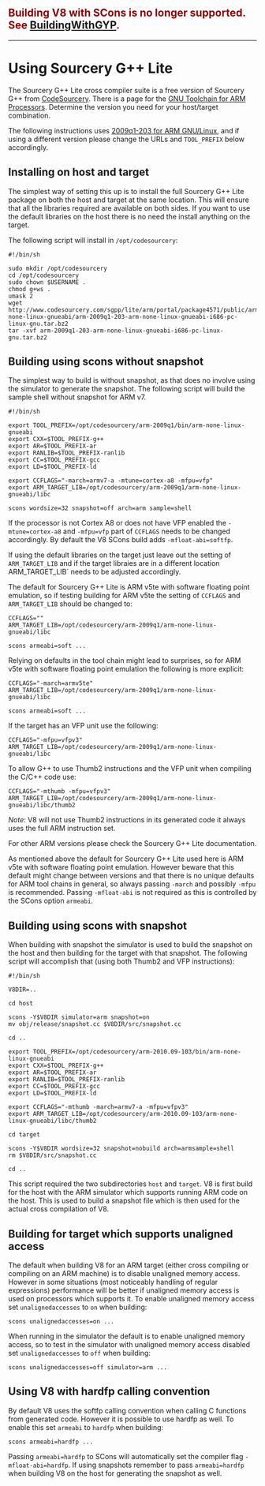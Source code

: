 <font color='darkred'><b><h2>Building V8 with SCons is no longer supported. See <a href='https://code.google.com/p/v8-wiki/wiki/BuildingWithGYP'>BuildingWithGYP</a>.</h2></b></font>

---


# Using Sourcery G++ Lite #

The Sourcery G++ Lite cross compiler suite is a free version of Sourcery G++ from [CodeSourcery](http://www.codesourcery.com). There is a page for the [GNU Toolchain for ARM Processors](http://www.codesourcery.com/sgpp/lite/arm). Determine the version you need for your host/target combination.

The following instructions uses [2009q1-203 for ARM GNU/Linux](http://www.codesourcery.com/sgpp/lite/arm/portal/release858), and if using a different version please change the URLs and `TOOL_PREFIX` below accordingly.

## Installing on host and target ##

The simplest way of setting this up is to install the full Sourcery G++ Lite package on both the host and target at the same location. This will ensure that all the libraries required are available on both sides. If you want to use the default libraries on the host there is no need the install anything on the target.

The following script will install in `/opt/codesourcery`:

```
#!/bin/sh

sudo mkdir /opt/codesourcery
cd /opt/codesourcery
sudo chown $USERNAME .
chmod g+ws .
umask 2
wget http://www.codesourcery.com/sgpp/lite/arm/portal/package4571/public/arm-none-linux-gnueabi/arm-2009q1-203-arm-none-linux-gnueabi-i686-pc-linux-gnu.tar.bz2
tar -xvf arm-2009q1-203-arm-none-linux-gnueabi-i686-pc-linux-gnu.tar.bz2
```


## Building using scons without snapshot ##

The simplest way to build is without snapshot, as that does no involve using the simulator to generate the snapshot. The following script will build the sample shell without snapshot for ARM v7.

```
#!/bin/sh

export TOOL_PREFIX=/opt/codesourcery/arm-2009q1/bin/arm-none-linux-gnueabi
export CXX=$TOOL_PREFIX-g++
export AR=$TOOL_PREFIX-ar
export RANLIB=$TOOL_PREFIX-ranlib
export CC=$TOOL_PREFIX-gcc
export LD=$TOOL_PREFIX-ld

export CCFLAGS="-march=armv7-a -mtune=cortex-a8 -mfpu=vfp"
export ARM_TARGET_LIB=/opt/codesourcery/arm-2009q1/arm-none-linux-gnueabi/libc

scons wordsize=32 snapshot=off arch=arm sample=shell
```

If the processor is not Cortex A8 or does not have VFP enabled the `-mtune=cortex-a8` and `-mfpu=vfp` part of `CCFLAGS` needs to be changed accordingly. By default the V8 SCons build adds `-mfloat-abi=softfp`.

If using the default libraries on the target just leave out the setting of `ARM_TARGET_LIB` and if the target libraies are in a different location ARM\_TARGET\_LIB` needs to be adjusted accordingly.

The default for Sourcery G++ Lite is ARM v5te with software floating point emulation, so if testing building for ARM v5te the setting of `CCFLAGS` and `ARM_TARGET_LIB` should be changed to:

```
CCFLAGS=""
ARM_TARGET_LIB=/opt/codesourcery/arm-2009q1/arm-none-linux-gnueabi/libc

scons armeabi=soft ...
```

Relying on defaults in the tool chain might lead to surprises, so for ARM v5te with software floating point emulation the following is more explicit:

```
CCFLAGS="-march=armv5te"
ARM_TARGET_LIB=/opt/codesourcery/arm-2009q1/arm-none-linux-gnueabi/libc

scons armeabi=soft ...
```

If the target has an VFP unit use the following:

```
CCFLAGS="-mfpu=vfpv3"
ARM_TARGET_LIB=/opt/codesourcery/arm-2009q1/arm-none-linux-gnueabi/libc
```

To allow G++ to use Thumb2 instructions and the VFP unit when compiling the C/C++ code use:

```
CCFLAGS="-mthumb -mfpu=vfpv3"
ARM_TARGET_LIB=/opt/codesourcery/arm-2009q1/arm-none-linux-gnueabi/libc/thumb2
```

_Note:_ V8 will not use Thumb2 instructions in its generated code it always uses the full ARM instruction set.

For other ARM versions please check the Sourcery G++ Lite documentation.

As mentioned above the default for Sourcery G++ Lite used here is ARM v5te with software floating point emulation. However beware that this default might change between versions and that there is no unique defaults for ARM tool chains in general, so always passing `-march` and possibly `-mfpu` is recommended. Passing `-mfloat-abi` is not required as this is controlled by the SCons option `armeabi`.

## Building using scons with snapshot ##

When building with snapshot the simulator is used to build the snapshot on the host and then building for the target with that snapshot. The following script will accomplish that (using both Thumb2 and VFP instructions):

```
#!/bin/sh

V8DIR=..

cd host

scons -Y$V8DIR simulator=arm snapshot=on
mv obj/release/snapshot.cc $V8DIR/src/snapshot.cc

cd ..

export TOOL_PREFIX=/opt/codesourcery/arm-2010.09-103/bin/arm-none-linux-gnueabi
export CXX=$TOOL_PREFIX-g++
export AR=$TOOL_PREFIX-ar
export RANLIB=$TOOL_PREFIX-ranlib
export CC=$TOOL_PREFIX-gcc
export LD=$TOOL_PREFIX-ld

export CCFLAGS="-mthumb -march=armv7-a -mfpu=vfpv3"
export ARM_TARGET_LIB=/opt/codesourcery/arm-2010.09-103/arm-none-linux-gnueabi/libc/thumb2

cd target

scons -Y$V8DIR wordsize=32 snapshot=nobuild arch=armsample=shell 
rm $V8DIR/src/snapshot.cc

cd ..
```

This script required the two subdirectories `host` and `target`. V8 is first build for the host with the ARM simulator which supports running ARM code on the host. This is used to build a snapshot file which is then used for the actual cross compilation of V8.

## Building for target which supports unaligned access ##

The default when building V8 for an ARM target (either cross compiling or compiling on an ARM machine) is to disable unaligned memory access. However in some situations (most noticeably handling of regular expressions) performance will be better if unaligned memory access is used on processors which supports it. To enable unaligned memory access set `unalignedaccesses` to `on` when building:

```
scons unalignedaccesses=on ...
```

When running in the simulator the default is to enable unaligned memory access, so to test in the simulator with unaligned memory access disabled set `unalignedaccesses` to `off` when building:

```
scons unalignedaccesses=off simulator=arm ...
```

## Using V8 with hardfp calling convention ##

By default V8 uses the softfp calling convention when calling C functions from generated code. However it is possible to use hardfp as well. To enable this set `armeabi` to `hardfp` when building:

```
scons armeabi=hardfp ...
```

Passing `armeabi=hardfp` to SCons will automatically set the compiler flag `-mfloat-abi=hardfp`. If using snapshots remember to pass `armeabi=hardfp` when building V8 on the host for generating the snapshot as well.